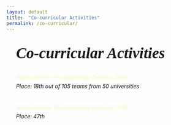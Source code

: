 ```yaml
---
layout: default
title:  "Co-curricular Activities"
permalink: /co-curricular/
---
```



<h1 style="width: 90%; margin: 2rem auto 1.5rem auto; text-align: left; font-style: italic; font-family: Lora, serif; font-weight: bold; font-size: 2.5rem;">Co-curricular Activities</h1>

<span style="display: block; width: 90%; margin: 2rem auto auto auto; text-align: left; color: #FFF7D1; font-weight: bold;">National Girls' Programming Contest, 2018</span>
<i style= "display: block; width: 90%; margin: auto auto 1.5rem auto; line-height: 30px">Place: 18th out of 105 teams from 50 universities</i>


<span style="display: block; width: 90%; margin: 2rem auto auto auto; text-align: left; color: #FFF7D1; font-weight: bold;">National Girls' Programming Contest, 2019</span>
<i style= "display: block; width: 90%; margin: auto auto 1.5rem auto; line-height: 30px">Place: 47th</i>
<br>
<br>
<br>
<br>
<br>
<br>
<br>